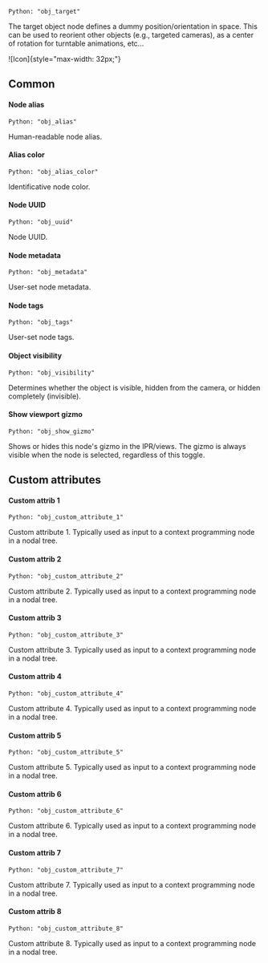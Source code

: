 `Python: "obj_target"`

The target object node defines a dummy position/orientation in space. This can be used to reorient other objects (e.g., targeted cameras), as a center of rotation for turntable animations, etc...

![Icon]{style="max-width: 32px;"}

## Common

#### Node alias
`Python: "obj_alias"`

Human-readable node alias.

#### Alias color
`Python: "obj_alias_color"`

Identificative node color.

#### Node UUID
`Python: "obj_uuid"`

Node UUID.

#### Node metadata
`Python: "obj_metadata"`

User-set node metadata.

#### Node tags
`Python: "obj_tags"`

User-set node tags.

#### Object visibility
`Python: "obj_visibility"`

Determines whether the object is visible, hidden from the camera, or hidden completely (invisible).

#### Show viewport gizmo
`Python: "obj_show_gizmo"`

Shows or hides this node's gizmo in the IPR/views. The gizmo is always visible when the node is selected, regardless of this toggle.

## Custom attributes

#### Custom attrib 1
`Python: "obj_custom_attribute_1"`

Custom attribute 1. Typically used as input to a context programming node in a nodal tree.

#### Custom attrib 2
`Python: "obj_custom_attribute_2"`

Custom attribute 2. Typically used as input to a context programming node in a nodal tree.

#### Custom attrib 3
`Python: "obj_custom_attribute_3"`

Custom attribute 3. Typically used as input to a context programming node in a nodal tree.

#### Custom attrib 4
`Python: "obj_custom_attribute_4"`

Custom attribute 4. Typically used as input to a context programming node in a nodal tree.

#### Custom attrib 5
`Python: "obj_custom_attribute_5"`

Custom attribute 5. Typically used as input to a context programming node in a nodal tree.

#### Custom attrib 6
`Python: "obj_custom_attribute_6"`

Custom attribute 6. Typically used as input to a context programming node in a nodal tree.

#### Custom attrib 7
`Python: "obj_custom_attribute_7"`

Custom attribute 7. Typically used as input to a context programming node in a nodal tree.

#### Custom attrib 8
`Python: "obj_custom_attribute_8"`

Custom attribute 8. Typically used as input to a context programming node in a nodal tree.

